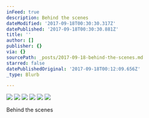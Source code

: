 ```yaml
---
inFeed: true
description: Behind the scenes
dateModified: '2017-09-18T00:30:30.317Z'
datePublished: '2017-09-18T00:30:30.881Z'
title: ''
author: []
publisher: {}
via: {}
sourcePath: _posts/2017-09-18-behind-the-scenes.md
starred: false
datePublishedOriginal: '2017-09-18T00:12:09.656Z'
_type: Blurb

---
```

![](https://the-grid-user-content.s3-us-west-2.amazonaws.com/27a02a06-fd79-4ffa-9154-31d647594de0.jpg)
![](https://the-grid-user-content.s3-us-west-2.amazonaws.com/211baeb5-bec0-4061-9801-11c3ca52f149.jpg)
![](https://the-grid-user-content.s3-us-west-2.amazonaws.com/c10b7720-4275-49b2-b40b-9405fad8ca0d.jpg)
![](https://the-grid-user-content.s3-us-west-2.amazonaws.com/15b74b4b-b31b-4dac-a635-c0741a0d3fce.jpg)
![](https://the-grid-user-content.s3-us-west-2.amazonaws.com/d346a957-34ea-498b-9454-70d711d7c538.jpg)
![](https://the-grid-user-content.s3-us-west-2.amazonaws.com/7ac98f78-acb2-4fc6-872c-da3c6d866c90.jpg)

Behind the scenes